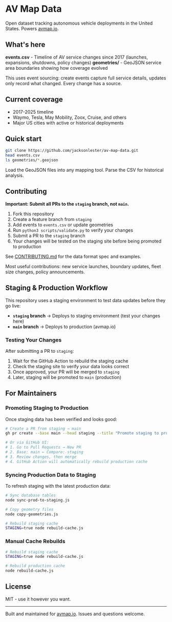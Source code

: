 # AV Map Data

Open dataset tracking autonomous vehicle deployments in the United States. Powers [avmap.io](https://avmap.io).

## What's here

**events.csv** - Timeline of AV service changes since 2017 (launches, expansions, shutdowns, policy changes)
**geometries/** - GeoJSON service area boundaries showing how coverage evolved

This uses event sourcing: create events capture full service details, updates only record what changed. Every change has a source.

## Current coverage

- 2017-2025 timeline
- Waymo, Tesla, May Mobility, Zoox, Cruise, and others
- Major US cities with active or historical deployments

## Quick start

```bash
git clone https://github.com/jacksonlester/av-map-data.git
head events.csv
ls geometries/*.geojson
```

Load the GeoJSON files into any mapping tool. Parse the CSV for historical analysis.

## Contributing

**Important: Submit all PRs to the `staging` branch, not `main`.**

1. Fork this repository
2. Create a feature branch from `staging`
3. Add events to `events.csv` or update geometries
4. Run `python3 scripts/validate.py` to verify your changes
5. Submit a PR to the `staging` branch
6. Your changes will be tested on the staging site before being promoted to production

See [CONTRIBUTING.md](CONTRIBUTING.md) for the data format spec and examples.

Most useful contributions: new service launches, boundary updates, fleet size changes, policy announcements.

## Staging & Production Workflow

This repository uses a staging environment to test data updates before they go live:

- **`staging` branch** → Deploys to staging environment (test your changes here)
- **`main` branch** → Deploys to production (avmap.io)

### Testing Your Changes

After submitting a PR to `staging`:
1. Wait for the GitHub Action to rebuild the staging cache
2. Check the staging site to verify your data looks correct
3. Once approved, your PR will be merged to `staging`
4. Later, staging will be promoted to `main` (production)

## For Maintainers

### Promoting Staging to Production

Once staging data has been verified and looks good:

```bash
# Create a PR from staging → main
gh pr create --base main --head staging --title "Promote staging to production"

# Or via GitHub UI:
# 1. Go to Pull Requests → New PR
# 2. Base: main ← Compare: staging
# 3. Review changes, then merge
# 4. GitHub Action will automatically rebuild production cache
```

### Syncing Production Data to Staging

To refresh staging with the latest production data:

```bash
# Sync database tables
node sync-prod-to-staging.js

# Copy geometry files
node copy-geometries.js

# Rebuild staging cache
STAGING=true node rebuild-cache.js
```

### Manual Cache Rebuilds

```bash
# Rebuild staging cache
STAGING=true node rebuild-cache.js

# Rebuild production cache
node rebuild-cache.js
```

## License

MIT - use it however you want.

---

Built and maintained for [avmap.io](https://avmap.io). Issues and questions welcome.
